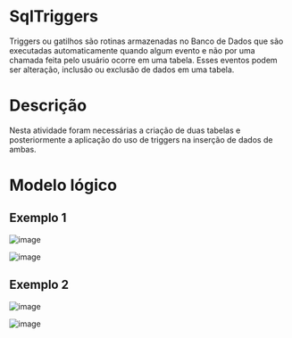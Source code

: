 # SqlTriggers
Triggers ou gatilhos são rotinas armazenadas no Banco de Dados que são executadas automaticamente quando algum evento e não por uma chamada feita pelo usuário ocorre em uma tabela. Esses eventos podem ser alteração, inclusão ou exclusão de dados em uma tabela.

# Descrição
Nesta atividade foram necessárias a criação de duas tabelas e posteriormente a aplicação do uso de triggers na inserção de dados de ambas.

# Modelo lógico
## Exemplo 1
![image](https://github.com/CaioHessel/SqlTriggers/assets/64332918/ce7b13c6-117d-49dd-a6b2-103ed9193dc7)

![image](https://github.com/CaioHessel/SqlTriggers/assets/64332918/32b2a3f3-5d99-4de8-8284-bdb9e9498f35)

## Exemplo 2
![image](https://github.com/CaioHessel/SqlTriggers/assets/64332918/e69a5475-354f-47ff-bea7-12751a8ee547)

![image](https://github.com/CaioHessel/SqlTriggers/assets/64332918/24053e3b-1310-47f9-966f-6dd481420325)








